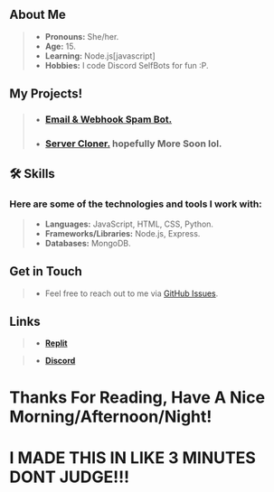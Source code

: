 ## About Me
> - **Pronouns:** She/her.
> - **Age:** 15.
> - **Learning:** Node.js[javascript]
> - **Hobbies:** I code Discord SelfBots for fun :P.


## My Projects!

> - ### [**Email & Webhook Spam Bot.**](https://github.com/EntomaVasilissaZeta/discord-email-and-webhook-spam-bot.)
> - ### [**Server Cloner.**](https://github.com/EntomaVasilissaZeta/discord-server-copier) hopefully More Soon lol.

## 🛠️ Skills

### Here are some of the technologies and tools I work with:

> - **Languages:** JavaScript, HTML, CSS, Python.
> - **Frameworks/Libraries:** Node.js, Express.
> - **Databases:** MongoDB.
## Get in Touch

> - Feel free to reach out to me via [GitHub Issues](https://github.com/EntomaVasilissaZeta).

## Links

> - [**Replit**](https://replit.com/@EntomaVasilissa)

> - [**Discord**](https://discord.gg/YbjCe7fVdJ)



# Thanks For Reading, Have A Nice Morning/Afternoon/Night!


# __I MADE THIS IN LIKE 3 MINUTES DONT JUDGE!!!__
